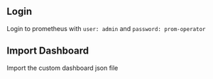 ## Login
Login to prometheus with `user: admin` and `password: prom-operator`

## Import Dashboard 
Import the custom dashboard json file 
